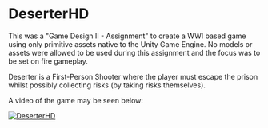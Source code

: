 # DeserterHD

This was a "Game Design II - Assignment" to create a WWI based game using only primitive assets native to the Unity Game Engine. No models or assets were allowed to be used during this assignment and the focus was to be set on fire gameplay. 

Deserter is a First-Person Shooter where the player must escape the prison whilst possibly collecting risks (by taking risks themselves).

A video of the game may be seen below:

[![DeserterHD](https://img.youtube.com/vi/zNsvrJ4XadA/0.jpg)](https://youtu.be/zNsvrJ4XadA)
